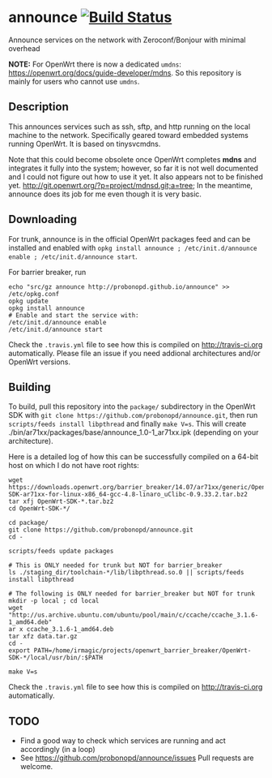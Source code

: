 announce [![Build Status](https://travis-ci.org/probonopd/announce.svg)](https://travis-ci.org/probonopd/announce)
========

Announce services on the network with Zeroconf/Bonjour with minimal overhead

__NOTE:__ For OpenWrt there is now a dedicated `umdns`: https://openwrt.org/docs/guide-developer/mdns. So this repository is mainly for users who cannot use `umdns`.

Description
--
This announces services such as ssh, sftp, and http running on the local machine to the network. Specifically geared toward embedded systems running OpenWrt. It is based on tinysvcmdns. 

Note that this could become obsolete once OpenWrt completes **mdns** and integrates it fully into the system; however, so far it is not well documented and I could not figure out how to use it yet. It also appears not to be finished yet. http://git.openwrt.org/?p=project/mdnsd.git;a=tree; In the meantime, announce does its job for me even though it is very basic.

Downloading
--
For trunk, announce is in the official OpenWrt packages feed and can be installed and enabled with `opkg install announce ; /etc/init.d/announce enable ; /etc/init.d/announce start`.

For barrier breaker, run
```
echo "src/gz announce http://probonopd.github.io/announce" >> /etc/opkg.conf
opkg update
opkg install announce
# Enable and start the service with:
/etc/init.d/announce enable
/etc/init.d/announce start
```
Check the ```.travis.yml``` file to see how this is compiled on http://travis-ci.org automatically. Please file an issue if you need addional architectures and/or OpenWrt versions.

Building
--
To build, pull this repository into the ```package/``` subdirectory in the OpenWrt SDK with ```git clone https://github.com/probonopd/announce.git```, then run ```scripts/feeds install libpthread``` and finally ```make V=s```. This will create ./bin/ar71xx/packages/base/announce_1.0-1_ar71xx.ipk (depending on your architecture).

Here is a detailed log of how this can be successfully compiled on a 64-bit host on which I do not have root rights:

```
wget https://downloads.openwrt.org/barrier_breaker/14.07/ar71xx/generic/OpenWrt-SDK-ar71xx-for-linux-x86_64-gcc-4.8-linaro_uClibc-0.9.33.2.tar.bz2
tar xfj OpenWrt-SDK-*.tar.bz2
cd OpenWrt-SDK-*/

cd package/
git clone https://github.com/probonopd/announce.git
cd -

scripts/feeds update packages

# This is ONLY needed for trunk but NOT for barrier_breaker
ls ./staging_dir/toolchain-*/lib/libpthread.so.0 || scripts/feeds install libpthread

# The following is ONLY needed for barrier_breaker but NOT for trunk
mkdir -p local ; cd local
wget "http://us.archive.ubuntu.com/ubuntu/pool/main/c/ccache/ccache_3.1.6-1_amd64.deb"
ar x ccache_3.1.6-1_amd64.deb 
tar xfz data.tar.gz
cd -
export PATH=/home/irmagic/projects/openwrt_barrier_breaker/OpenWrt-SDK-*/local/usr/bin/:$PATH

make V=s
```
Check the ```.travis.yml``` file to see how this is compiled on http://travis-ci.org automatically.

TODO
--
* Find a good way to check which services are running and act accordingly (in a loop)
* See https://github.com/probonopd/announce/issues
Pull requests are welcome.
